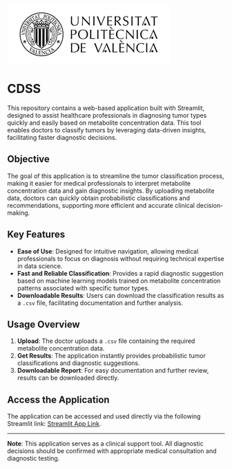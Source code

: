 
![App Interface](logo.png)

# CDSS

This repository contains a web-based application built with Streamlit, designed to assist healthcare professionals in diagnosing tumor types quickly and easily based on metabolite concentration data. This tool enables doctors to classify tumors by leveraging data-driven insights, facilitating faster diagnostic decisions.

## Objective

The goal of this application is to streamline the tumor classification process, making it easier for medical professionals to interpret metabolite concentration data and gain diagnostic insights. By uploading metabolite data, doctors can quickly obtain probabilistic classifications and recommendations, supporting more efficient and accurate clinical decision-making.

## Key Features

- **Ease of Use**: Designed for intuitive navigation, allowing medical professionals to focus on diagnosis without requiring technical expertise in data science.
- **Fast and Reliable Classification**: Provides a rapid diagnostic suggestion based on machine learning models trained on metabolite concentration patterns associated with specific tumor types.
- **Downloadable Results**: Users can download the classification results as a `.csv` file, facilitating documentation and further analysis.

## Usage Overview

1. **Upload**: The doctor uploads a `.csv` file containing the required metabolite concentration data.
2. **Get Results**: The application instantly provides probabilistic tumor classifications and diagnostic suggestions.
3. **Downloadable Report**: For easy documentation and further review, results can be downloaded directly.

## Access the Application

The application can be accessed and used directly via the following Streamlit link: [Streamlit App Link](https://cdss-byopsi.streamlit.app).

---

**Note**: This application serves as a clinical support tool. All diagnostic decisions should be confirmed with appropriate medical consultation and diagnostic testing.
